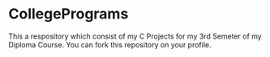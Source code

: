 # CollegePrograms
This a respository which consist of my C Projects for my 3rd Semeter of my Diploma Course. You can fork this repository on your profile. 

